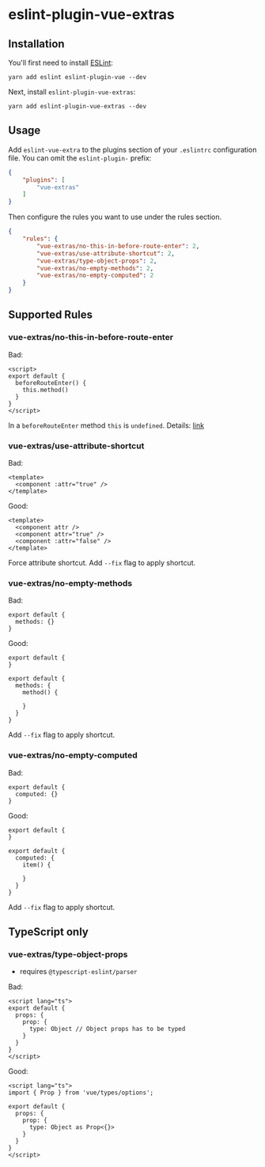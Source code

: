 # eslint-plugin-vue-extras

## Installation

You'll first need to install [ESLint](http://eslint.org):

```
yarn add eslint eslint-plugin-vue --dev
```

Next, install `eslint-plugin-vue-extras`:

```
yarn add eslint-plugin-vue-extras --dev
```


## Usage

Add `eslint-vue-extra` to the plugins section of your `.eslintrc` configuration file. You can omit the `eslint-plugin-` prefix:

```json
{
    "plugins": [
        "vue-extras"
    ]
}
```


Then configure the rules you want to use under the rules section.

```json
{
    "rules": {
        "vue-extras/no-this-in-before-route-enter": 2,
        "vue-extras/use-attribute-shortcut": 2,
        "vue-extras/type-object-props": 2,
        "vue-extras/no-empty-methods": 2,
        "vue-extras/no-empty-computed": 2
    }
}
```

## Supported Rules

### vue-extras/no-this-in-before-route-enter

Bad:
```vue
<script>
export default {
  beforeRouteEnter() {
    this.method()
  }
}
</script>
```

In a `beforeRouteEnter` method `this` is `undefined`. Details: [link](https://router.vuejs.org/guide/advanced/navigation-guards.html#in-component-guards)


### vue-extras/use-attribute-shortcut

Bad:

```vue
<template>
  <component :attr="true" />
</template>
```

Good:

```vue
<template>
  <component attr />
  <component attr="true" />
  <component :attr="false" />
</template>
```

Force attribute shortcut. Add `--fix` flag to apply shortcut.

### vue-extras/no-empty-methods

Bad:

```vue
export default {
  methods: {}
}
```

Good:

```vue
export default {
}
```


```vue
export default {
  methods: {
    method() {

    }
  }
}
```

Add `--fix` flag to apply shortcut.

### vue-extras/no-empty-computed

Bad:

```vue
export default {
  computed: {}
}
```

Good:

```vue
export default {
}
```


```vue
export default {
  computed: {
    item() {

    }
  }
}
```

Add `--fix` flag to apply shortcut.

## TypeScript only

### vue-extras/type-object-props 

* requires `@typescript-eslint/parser`

Bad:

```vue
<script lang="ts">
export default {
  props: {
    prop: {
      type: Object // Object props has to be typed
    }
  }
}
</script>
```

Good:

```vue
<script lang="ts">
import { Prop } from 'vue/types/options';

export default {
  props: {
    prop: {
      type: Object as Prop<{}>
    }
  }
}
</script>
```